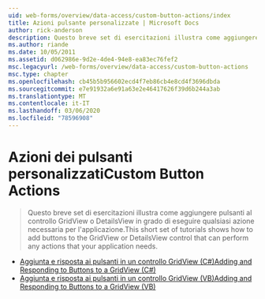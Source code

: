 ```yaml
---
uid: web-forms/overview/data-access/custom-button-actions/index
title: Azioni pulsante personalizzate | Microsoft Docs
author: rick-anderson
description: Questo breve set di esercitazioni illustra come aggiungere pulsanti al controllo GridView o DetailsView in grado di eseguire qualsiasi azione necessaria per l'applicazione.
ms.author: riande
ms.date: 10/05/2011
ms.assetid: d062986e-9d2e-4de4-94e8-ea83ec76fef2
msc.legacyurl: /web-forms/overview/data-access/custom-button-actions
msc.type: chapter
ms.openlocfilehash: cb45b5b956602ecd4f7eb86cb4e8cd4f3696dbda
ms.sourcegitcommit: e7e91932a6e91a63e2e46417626f39d6b244a3ab
ms.translationtype: MT
ms.contentlocale: it-IT
ms.lasthandoff: 03/06/2020
ms.locfileid: "78596908"
---
```

# <a name="custom-button-actions"></a><span data-ttu-id="c0cc6-103">Azioni dei pulsanti personalizzati</span><span class="sxs-lookup"><span data-stu-id="c0cc6-103">Custom Button Actions</span></span>

> <span data-ttu-id="c0cc6-104">Questo breve set di esercitazioni illustra come aggiungere pulsanti al controllo GridView o DetailsView in grado di eseguire qualsiasi azione necessaria per l'applicazione.</span><span class="sxs-lookup"><span data-stu-id="c0cc6-104">This short set of tutorials shows how to add buttons to the GridView or DetailsView control that can perform any actions that your application needs.</span></span>

- [<span data-ttu-id="c0cc6-105">Aggiunta e risposta ai pulsanti in un controllo GridView (C#)</span><span class="sxs-lookup"><span data-stu-id="c0cc6-105">Adding and Responding to Buttons to a GridView (C#)</span></span>](adding-and-responding-to-buttons-to-a-gridview-cs.md)
- [<span data-ttu-id="c0cc6-106">Aggiunta e risposta ai pulsanti in un controllo GridView (VB)</span><span class="sxs-lookup"><span data-stu-id="c0cc6-106">Adding and Responding to Buttons to a GridView (VB)</span></span>](adding-and-responding-to-buttons-to-a-gridview-vb.md)
